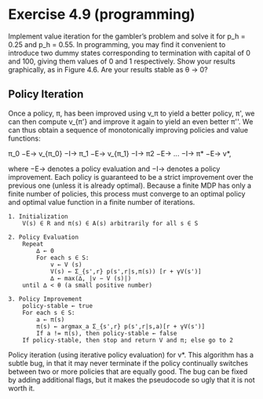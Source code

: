 # Exercise 4.9 (programming)

Implement value iteration for the gambler’s
problem and solve it for p_h = 0.25 and p_h = 0.55. In programming, you may
find it convenient to introduce two dummy states corresponding to termination
with capital of 0 and 100, giving them values of 0 and 1 respectively. Show
your results graphically, as in Figure 4.6. Are your results stable as θ → 0?

## Policy Iteration
Once a policy, π, has been improved using v_π to yield a better policy, π',
we can then compute v_{π'} and improve it again to yield an even better π''.
We can thus obtain a sequence of monotonically improving policies and value functions:

π_0 −E→ v_{π_0} −I→ π_1 −E→ v_{π_1} −I→ π2 −E→ ... −I→ π* −E→ v*,

where −E→ denotes a policy evaluation and −I→ denotes a policy improvement.
Each policy is guaranteed to be a strict improvement over the previous one
(unless it is already optimal). Because a finite MDP has only a finite number
of policies, this process must converge to an optimal policy and optimal value
function in a finite number of iterations.


```
1. Initialization
    V(s) ∈ R and π(s) ∈ A(s) arbitrarily for all s ∈ S

2. Policy Evaluation
    Repeat
        ∆ ← 0
        For each s ∈ S:
            v ← V (s)
            V(s) ← Σ_{s',r} p(s',r|s,π(s)) [r + γV(s')]
            ∆ ← max(∆, |v − V (s)|)
    until ∆ < θ (a small positive number)

3. Policy Improvement
    policy-stable ← true
    For each s ∈ S:
        a ← π(s)
        π(s) ← argmax_a Σ_{s',r} p(s',r|s,a)[r + γV(s')]
        If a != π(s), then policy-stable ← false
    If policy-stable, then stop and return V and π; else go to 2
```

Policy iteration (using iterative policy evaluation) for v*.
This algorithm has a subtle bug, in that it may never terminate
if the policy continually switches between two or more policies
that are equally good.
The bug can be fixed by adding additional flags,
but it makes the pseudocode so ugly that it is not worth it.

